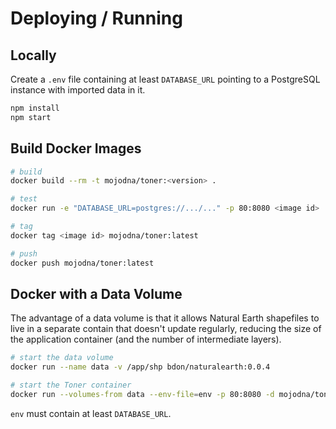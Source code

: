 # Deploying / Running

## Locally

Create a `.env` file containing at least `DATABASE_URL` pointing to
a PostgreSQL instance with imported data in it.

```bash
npm install
npm start
```

## Build Docker Images

```bash
# build
docker build --rm -t mojodna/toner:<version> .

# test
docker run -e "DATABASE_URL=postgres://.../..." -p 80:8080 <image id>

# tag
docker tag <image id> mojodna/toner:latest

# push
docker push mojodna/toner:latest
```

## Docker with a Data Volume

The advantage of a data volume is that it allows Natural Earth shapefiles to
live in a separate contain that doesn't update regularly, reducing the size of
the application container (and the number of intermediate layers).

```bash
# start the data volume
docker run --name data -v /app/shp bdon/naturalearth:0.0.4

# start the Toner container
docker run --volumes-from data --env-file=env -p 80:8080 -d mojodna/toner:latest
```

`env` must contain at least `DATABASE_URL`.
